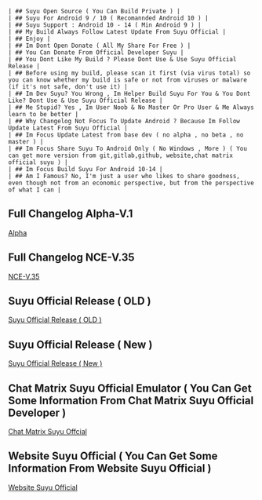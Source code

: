 ~~~
| ## Suyu Open Source ( You Can Build Private ) |
| ## Suyu For Android 9 / 10 ( Recomannded Android 10 ) |
| ## Suyu Support : Android 10 - 14 ( Min Android 9 ) |
| ## My Build Always Follow Latest Update From Suyu Official |
| ## Enjoy |
| ## Im Dont Open Donate ( All My Share For Free ) |
| ## You Can Donate From Official Developer Suyu |
| ## You Dont Like My Build ? Please Dont Use & Use Suyu Official Release |
| ## Before using my build, please scan it first (via virus total) so you can know whether my build is safe or not from viruses or malware (if it's not safe, don't use it) |
| ## Im Dev Suyu? You Wrong , Im Helper Build Suyu For You & You Dont Like? Dont Use & Use Suyu Official Release |
| ## Me Stupid? Yes , Im User Noob & No Master Or Pro User & Me Always learn to be better |
| ## Why Changelog Not Focus To Update Android ? Because Im Follow Update Latest From Suyu Official |
| ## Im Focus Update Latest from base dev ( no alpha , no beta , no master ) |
| ## Im Focus Share Suyu To Android Only ( No Windows , More ) ( You can get more version from git,gitlab,github, website,chat matrix official suyu ) |
| ## Im Focus Build Suyu For Android 10-14 |
| ## Am I Famous? No, I'm just a user who likes to share goodness, even though not from an economic perspective, but from the perspective of what I can |
~~~


## Full Changelog Alpha-V.1 ##
[Alpha](https://github.com/XForYouX/Suyu-Android-9/releases/tag/Alpha-V.1)

## Full Changelog NCE-V.35 ##
[NCE-V.35](https://github.com/XForYouX/Suyu-Android-9/releases/tag/NCE-V.35)

## Suyu Official Release  ( OLD )
[Suyu Official Release ( OLD )](https://gitlab.com/suyu-emu/suyu-releases/-/tree/master)

## Suyu Official Release ( New )
[Suyu Official Release ( New )](https://git.suyu.dev/suyu/suyu/releases/)

## Chat Matrix Suyu Official Emulator ( You Can Get Some Information From Chat Matrix Suyu Official Developer )
[Chat Matrix Suyu Offcial](https://chat.suyu.dev)

## Website Suyu Official ( You Can Get Some Information From Website Suyu Official )
[Website Suyu Official](https://suyu.dev)
